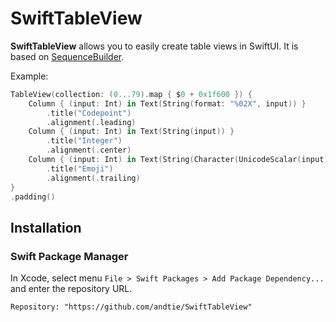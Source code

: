 # SwiftTableView

**SwiftTableView** allows you to easily create table views in SwiftUI. It is based on [SequenceBuilder](https://github.com/andtie/SequenceBuilder).

Example:
```swift
TableView(collection: (0...79).map { $0 + 0x1f600 }) {
    Column { (input: Int) in Text(String(format: "%02X", input)) }
        .title("Codepoint")
        .alignment(.leading)
    Column { (input: Int) in Text(String(input)) }
        .title("Integer")
        .alignment(.center)
    Column { (input: Int) in Text(String(Character(UnicodeScalar(input)!))) }
        .title("Emoji")
        .alignment(.trailing)
}
.padding()
```

## Installation

### Swift Package Manager

In Xcode, select menu `File > Swift Packages > Add Package Dependency...` and enter the repository URL.
```
Repository: "https://github.com/andtie/SwiftTableView"
```

